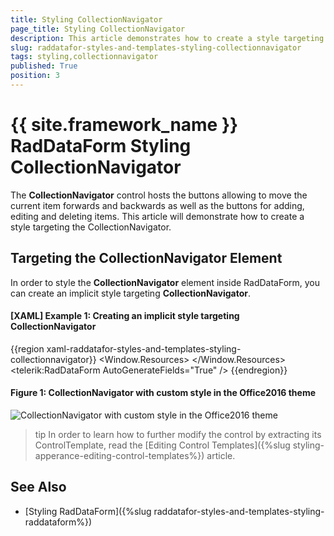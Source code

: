 ```yaml
---
title: Styling CollectionNavigator
page_title: Styling CollectionNavigator
description: This article demonstrates how to create a style targeting the CollectionNavigator control. 
slug: raddatafor-styles-and-templates-styling-collectionnavigator
tags: styling,collectionnavigator
published: True
position: 3
---
```


# {{ site.framework_name }} RadDataForm Styling CollectionNavigator

The __CollectionNavigator__ control hosts the buttons allowing to move the current item forwards and backwards as well as the buttons for adding, editing and deleting items. This article will demonstrate how to create a style targeting the CollectionNavigator.

## Targeting the CollectionNavigator Element

In order to style the __CollectionNavigator__ element inside RadDataForm, you can create an implicit style targeting __CollectionNavigator__. 

#### __[XAML] Example 1: Creating an implicit style targeting CollectionNavigator__
{{region xaml-raddatafor-styles-and-templates-styling-collectionnavigator}}
	<Window.Resources>
        <!-- If you are using the NoXaml binaries, you should base the style on the default one like so:-->
        <!--<Style TargetType="dataForm:CollectionNavigator" BasedOn="{StaticResource CollectionNavigatorStyle}">-->
        <Style xmlns:dataForm="clr-namespace:Telerik.Windows.Controls.Data.DataForm;assembly=Telerik.Windows.Controls.Data"
               TargetType="dataForm:CollectionNavigator">
            <Setter Property="Background" Value="Red" />
            <Setter Property="BorderBrush" Value="Green" />
            <Setter Property="BorderThickness" Value="3" />
        </Style>
    </Window.Resources>
    <Grid>              
        <telerik:RadDataForm AutoGenerateFields="True" />
    </Grid>
{{endregion}}

#### __Figure 1: CollectionNavigator with custom style in the Office2016 theme__
![CollectionNavigator with custom style in the Office2016 theme](images/RadDataForm_CollectionNavigator_Style.png)

>tip In order to learn how to further modify the control by extracting its ControlTemplate, read the [Editing Control Templates]({%slug styling-apperance-editing-control-templates%}) article.

## See Also 
 * [Styling RadDataForm]({%slug raddatafor-styles-and-templates-styling-raddataform%})